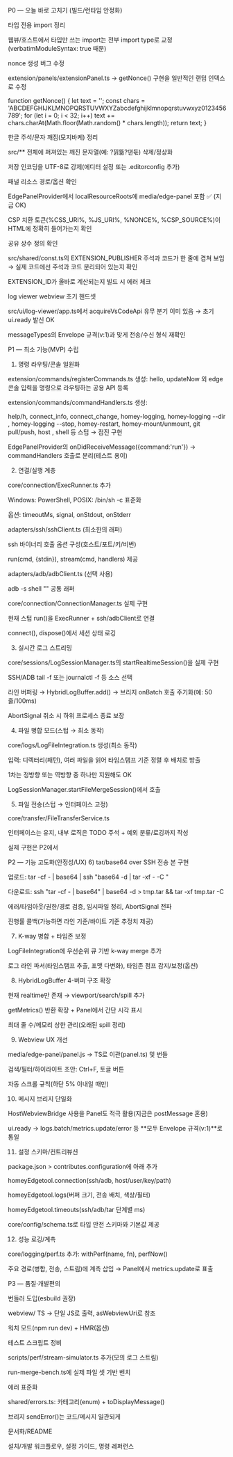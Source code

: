 P0 — 오늘 바로 고치기 (빌드/런타임 안정화)

 타입 전용 import 정리

웹뷰/호스트에서 타입만 쓰는 import는 전부 import type로 교정 (verbatimModuleSyntax: true 때문)

 nonce 생성 버그 수정

extension/panels/extensionPanel.ts → getNonce() 구현을 일반적인 랜덤 인덱스로 수정

function getNonce() {
  let text = '';
  const chars = 'ABCDEFGHIJKLMNOPQRSTUVWXYZabcdefghijklmnopqrstuvwxyz0123456789';
  for (let i = 0; i < 32; i++) text += chars.charAt(Math.floor(Math.random() * chars.length));
  return text;
}


 한글 주석/문자 깨짐(모지바케) 정리

src/** 전체에 퍼져있는 깨진 문자열(예: ?낅뜲?댄듃) 삭제/정상화

저장 인코딩을 UTF-8로 강제(에디터 설정 또는 .editorconfig 추가)

 패널 리소스 경로/옵션 확인

EdgePanelProvider에서 localResourceRoots에 media/edge-panel 포함 ✅ (지금 OK)

CSP 치환 토큰(%CSS_URI%, %JS_URI%, %NONCE%, %CSP_SOURCE%)이 HTML에 정확히 들어가는지 확인

 공유 상수 정의 확인

src/shared/const.ts의 EXTENSION_PUBLISHER 주석과 코드가 한 줄에 겹쳐 보임 → 실제 코드에선 주석과 코드 분리되어 있는지 확인

EXTENSION_ID가 올바로 계산되는지 빌드 시 에러 체크

 log viewer webview 초기 핸드셋

src/ui/log-viewer/app.ts에서 acquireVsCodeApi 유무 분기 이미 있음 → 초기 ui.ready 발신 OK

messageTypes의 Envelope 규격(v:1)과 맞게 전송/수신 형식 재확인

P1 — 최소 기능(MVP) 수립
1) 명령 라우팅/콘솔 일원화

 extension/commands/registerCommands.ts 생성: hello, updateNow 외 edge 콘솔 입력을 명령으로 라우팅하는 공용 API 등록

 extension/commands/commandHandlers.ts 생성:

help/h, connect_info, connect_change, homey-logging, homey-logging --dir <path>, homey-logging --stop, homey-restart, homey-mount/unmount, git pull/push, host <cmd>, shell 등 스텁 → 점진 구현

 EdgePanelProvider의 onDidReceiveMessage({command:'run'}) → commandHandlers 호출로 분리(테스트 용이)

2) 연결/실행 계층

 core/connection/ExecRunner.ts 추가

Windows: PowerShell, POSIX: /bin/sh -c 표준화

옵션: timeoutMs, signal, onStdout, onStderr

 adapters/ssh/sshClient.ts (최소한의 래퍼)

ssh 바이너리 호출 옵션 구성(호스트/포트/키/비번)

run(cmd, {stdin}), stream(cmd, handlers) 제공

 adapters/adb/adbClient.ts (선택 사용)

adb -s <serial> shell "<cmd>" 공통 래퍼

 core/connection/ConnectionManager.ts 실제 구현

현재 스텁 run()을 ExecRunner + ssh/adbClient로 연결

connect(), dispose()에서 세션 상태 로깅

3) 실시간 로그 스트리밍

 core/sessions/LogSessionManager.ts의 startRealtimeSession()을 실제 구현

SSH/ADB tail -f 또는 journalctl -f 등 소스 선택

라인 버퍼링 → HybridLogBuffer.add() → 브리지 onBatch 호출 주기화(예: 50줄/100ms)

AbortSignal 취소 시 하위 프로세스 종료 보장

4) 파일 병합 모드(스텁 → 최소 동작)

 core/logs/LogFileIntegration.ts 생성(최소 동작)

입력: 디렉터리(패턴), 여러 파일을 읽어 타임스탬프 기준 정렬 후 배치로 방출

1차는 정방향 또는 역방향 중 하나만 지원해도 OK

LogSessionManager.startFileMergeSession()에서 호출

5) 파일 전송(스텁 → 인터페이스 고정)

 core/transfer/FileTransferService.ts

인터페이스는 유지, 내부 로직은 TODO 주석 + 예외 분류/로깅까지 작성

실제 구현은 P2에서

P2 — 기능 고도화(안정성/UX)
6) tar/base64 over SSH 전송 본 구현

 업로드: tar -cf - <local> | base64 | ssh "base64 -d | tar -xf - -C <remote>"

 다운로드: ssh "tar -cf - <remote> | base64" | base64 -d > tmp.tar && tar -xf tmp.tar -C <local>

 에러/타임아웃/권한/경로 검증, 임시파일 정리, AbortSignal 전파

 진행률 콜백(가능하면 라인 기준/바이트 기준 추정치 제공)

7) K-way 병합 + 타임존 보정

 LogFileIntegration에 우선순위 큐 기반 k-way merge 추가

 로그 라인 파서(타임스탬프 추출, 포맷 다변화), 타임존 점프 감지/보정(옵션)

8) HybridLogBuffer 4-버퍼 구조 확장

 현재 realtime만 존재 → viewport/search/spill 추가

 getMetrics() 반환 확장 + Panel에서 간단 시각 표시

 최대 줄 수/메모리 상한 관리(오래된 spill 정리)

9) Webview UX 개선

 media/edge-panel/panel.js → TS로 이관(panel.ts) 및 번들

 검색/필터/하이라이트 초안: Ctrl+F, 토글 버튼

 자동 스크롤 규칙(하단 5% 이내일 때만)

10) 메시지 브리지 단일화

 HostWebviewBridge 사용을 Panel도 적극 활용(지금은 postMessage 혼용)

ui.ready → logs.batch/metrics.update/error 등 **모두 Envelope 규격(v:1)**로 통일

11) 설정 스키마/컨트리뷰션

 package.json > contributes.configuration에 아래 추가

homeyEdgetool.connection(ssh/adb, host/user/key/path)

homeyEdgetool.logs(버퍼 크기, 전송 배치, 색상/필터)

homeyEdgetool.timeouts(ssh/adb/tar 단계별 ms)

 core/config/schema.ts로 타입 안전 스키마와 기본값 제공

12) 성능 로깅/계측

 core/logging/perf.ts 추가: withPerf(name, fn), perfNow()

 주요 경로(병합, 전송, 스트림)에 계측 삽입 → Panel에서 metrics.update로 표출

P3 — 품질·개발편의

 번들러 도입(esbuild 권장)

webview/ TS → 단일 JS로 출력, asWebviewUri로 참조

워치 모드(npm run dev) + HMR(옵션)

 테스트 스크립트 정비

scripts/perf/stream-simulator.ts 추가(모의 로그 스트림)

run-merge-bench.ts에 실제 파일 셋 기반 벤치

 에러 표준화

shared/errors.ts: 카테고리(enum) + toDisplayMessage()

브리지 sendError()는 코드/메시지 일관되게

 문서화/README

설치/개발 워크플로우, 설정 가이드, 명령 레퍼런스